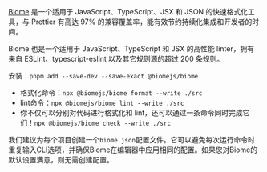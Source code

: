 [Biome](biomejs.dev) 是一个适用于 JavaScript、TypeScript、JSX 和 JSON 的快速格式化工具，与 Prettier 有高达 97% 的兼容覆盖率，能有效节约持续化集成和开发者的时间。

Biome 也是一个适用于 JavaScript、TypeScript 和 JSX 的高性能 linter，拥有来自 ESLint、typescript-eslint 以及其它规则源的超过 200 条规则。

安装：`pnpm add --save-dev --save-exact @biomejs/biome`

- 格式化命令：`npx @biomejs/biome format --write ./src`
- lint命令：`npx @biomejs/biome lint --write ./src`
- 你不仅可以分别对代码进行格式化和 lint，还可以通过一条命令同时完成它们！`npx @biomejs/biome check --write ./src`

我们建议为每个项目创建一个`biome.json`配置文件。它可以避免每次运行命令时重复输入CLI选项，并确保Biome在编辑器中应用相同的配置。如果您对Biome的默认设置满意，则无需创建配置。